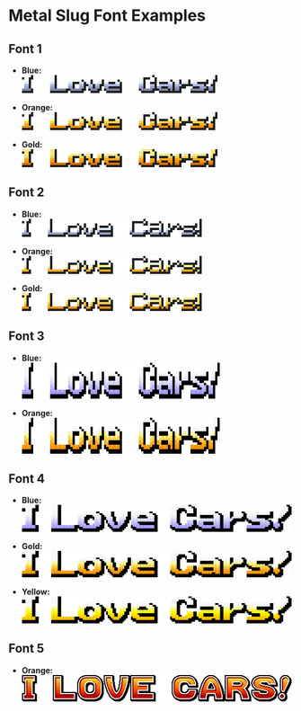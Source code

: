 # Metal Slug Font Examples

## Font 1
- **Blue:**  
  ![Font 1 Blue](Markdown/Examples/ms-font-1/Blue.png)

- **Orange:**  
  ![Font 1 Orange](Markdown/Examples/ms-font-1/Orange.png)

- **Gold:**  
  ![Font 1 Gold](Markdown/Examples/ms-font-1/Gold.png)

## Font 2
- **Blue:**  
  ![Font 2 Blue](Markdown/Examples/ms-font-2/Blue.png)

- **Orange:**  
  ![Font 2 Orange](Markdown/Examples/ms-font-2/Orange.png)

- **Gold:**  
  ![Font 2 Gold](Markdown/Examples/ms-font-2/Gold.png)

## Font 3
- **Blue:**  
  ![Font 3 Blue](Markdown/Examples/ms-font-3/Blue.png)

- **Orange:**  
  ![Font 3 Orange](Markdown/Examples/ms-font-3/Orange.png)

## Font 4
- **Blue:**  
  ![Font 4 Blue](Markdown/Examples/ms-font-4/Blue.png)

- **Gold:**  
  ![Font 4 Orange](Markdown/Examples/ms-font-4/Orange.png)

- **Yellow:**  
  ![Font 4 Yellow](Markdown/Examples/ms-font-4/Yellow.png)

## Font 5
- **Orange:**  
  ![Font 5 Orange](Markdown/Examples/ms-font-5/Orange.png)
